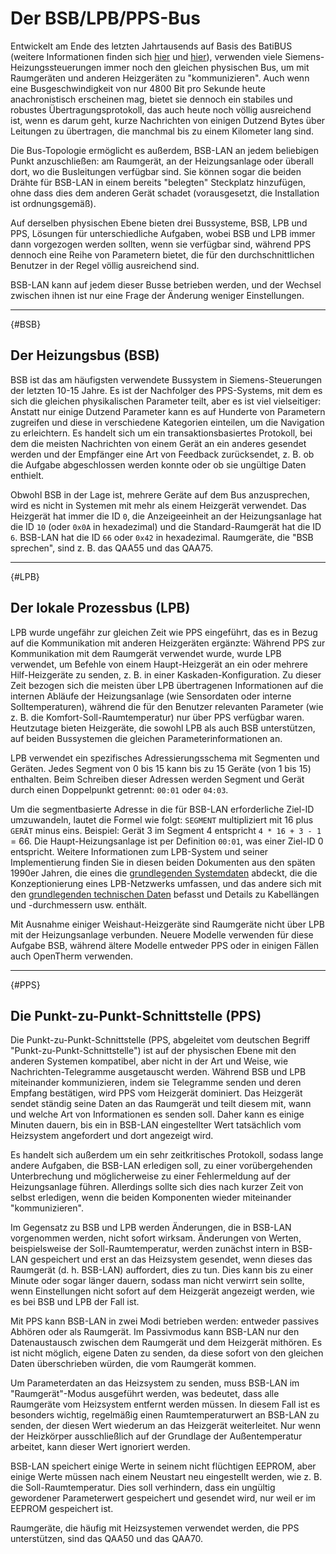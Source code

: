 # Der BSB/LPB/PPS-Bus

Entwickelt am Ende des letzten Jahrtausends auf Basis des BatiBUS (weitere Informationen finden sich [hier](https://2007.blog.dest-unreach.be/wp-content/uploads/2012/12/Interface-module-I-O-OPEN-ALBATROS-PTM59-20V1_19957_hq-en.pdf) und [hier](https://2007.blog.dest-unreach.be/wp-content/uploads/2012/12/BatiBus_v1.4.pdf)), verwenden viele Siemens-Heizungssteuerungen immer noch den gleichen physischen Bus, um mit Raumgeräten und anderen Heizgeräten zu "kommunizieren". Auch wenn eine Busgeschwindigkeit von nur 4800 Bit pro Sekunde heute anachronistisch erscheinen mag, bietet sie dennoch ein stabiles und robustes Übertragungsprotokoll, das auch heute noch völlig ausreichend ist, wenn es darum geht, kurze Nachrichten von einigen Dutzend Bytes über Leitungen zu übertragen, die manchmal bis zu einem Kilometer lang sind.

Die Bus-Topologie ermöglicht es außerdem, BSB-LAN an jedem beliebigen Punkt anzuschließen: am Raumgerät, an der Heizungsanlage oder überall dort, wo die Busleitungen verfügbar sind. Sie können sogar die beiden Drähte für BSB-LAN in einem bereits "belegten" Steckplatz hinzufügen, ohne dass dies dem anderen Gerät schadet (vorausgesetzt, die Installation ist ordnungsgemäß).

Auf derselben physischen Ebene bieten drei Bussysteme, BSB, LPB und PPS, Lösungen für unterschiedliche Aufgaben, wobei BSB und LPB immer dann vorgezogen werden sollten, wenn sie verfügbar sind, während PPS dennoch eine Reihe von Parametern bietet, die für den durchschnittlichen Benutzer in der Regel völlig ausreichend sind.

BSB-LAN kann auf jedem dieser Busse betrieben werden, und der Wechsel zwischen ihnen ist nur eine Frage der Änderung weniger Einstellungen.

---

[](){#BSB}
## Der Heizungsbus (BSB)

BSB ist das am häufigsten verwendete Bussystem in Siemens-Steuerungen der letzten 10-15 Jahre. Es ist der Nachfolger des PPS-Systems, mit dem es sich die gleichen physikalischen Parameter teilt, aber es ist viel vielseitiger: Anstatt nur einige Dutzend Parameter kann es auf Hunderte von Parametern zugreifen und diese in verschiedene Kategorien einteilen, um die Navigation zu erleichtern. Es handelt sich um ein transaktionsbasiertes Protokoll, bei dem die meisten Nachrichten von einem Gerät an ein anderes gesendet werden und der Empfänger eine Art von Feedback zurücksendet, z. B. ob die Aufgabe abgeschlossen werden konnte oder ob sie ungültige Daten enthielt.

Obwohl BSB in der Lage ist, mehrere Geräte auf dem Bus anzusprechen, wird es nicht in Systemen mit mehr als einem Heizgerät verwendet. Das Heizgerät hat immer die ID `0`, die Anzeigeeinheit an der Heizungsanlage hat die ID `10` (oder `0x0A` in hexadezimal) und die Standard-Raumgerät hat die ID `6`. BSB-LAN hat die ID `66` oder `0x42` in hexadezimal. Raumgeräte, die "BSB sprechen", sind z. B. das QAA55 und das QAA75.

---

[](){#LPB}
## Der lokale Prozessbus (LPB)

LPB wurde ungefähr zur gleichen Zeit wie PPS eingeführt, das es in Bezug auf die Kommunikation mit anderen Heizgeräten ergänzte: Während PPS zur Kommunikation mit dem Raumgerät verwendet wurde, wurde LPB verwendet, um Befehle von einem Haupt-Heizgerät an ein oder mehrere Hilf-Heizgeräte zu senden, z. B. in einer Kaskaden-Konfiguration. Zu dieser Zeit bezogen sich die meisten über LPB übertragenen Informationen auf die internen Abläufe der Heizungsanlage (wie Sensordaten oder interne Solltemperaturen), während die für den Benutzer relevanten Parameter (wie z. B. die Komfort-Soll-Raumtemperatur) nur über PPS verfügbar waren. Heutzutage bieten Heizgeräte, die sowohl LPB als auch BSB unterstützen, auf beiden Bussystemen die gleichen Parameterinformationen an.

LPB verwendet ein spezifisches Adressierungsschema mit Segmenten und Geräten. Jedes Segment von 0 bis 15 kann bis zu 15 Geräte (von 1 bis 15) enthalten. Beim Schreiben dieser Adressen werden Segment und Gerät durch einen Doppelpunkt getrennt: `00:01` oder `04:03`.

Um die segmentbasierte Adresse in die für BSB-LAN erforderliche Ziel-ID umzuwandeln, lautet die Formel wie folgt:
`SEGMENT` multipliziert mit 16 plus `GERÄT` minus eins.
Beispiel: Gerät 3 im Segment 4 entspricht `4 * 16 + 3 - 1` = 66.
Die Haupt-Heizungsanlage ist per Definition `00:01`, was einer Ziel-ID 0 entspricht.
Weitere Informationen zum LPB-System und seiner Implementierung finden Sie in diesen beiden Dokumenten aus den späten 1990er Jahren, die eines die [grundlegenden Systemdaten](https://sid.siemens.com/v/u/20138) abdeckt, die die Konzeptionierung eines LPB-Netzwerks umfassen, und das andere sich mit den [grundlegenden technischen Daten](https://sid.siemens.com/v/u/20140) befasst und Details zu Kabellängen und -durchmessern usw. enthält.

Mit Ausnahme einiger Weishaut-Heizgeräte sind Raumgeräte nicht über LPB mit der Heizungsanlage verbunden. Neuere Modelle verwenden für diese Aufgabe BSB, während ältere Modelle entweder PPS oder in einigen Fällen auch OpenTherm verwenden.

---

[](){#PPS}
## Die Punkt-zu-Punkt-Schnittstelle (PPS)

Die Punkt-zu-Punkt-Schnittstelle (PPS, abgeleitet vom deutschen Begriff "Punkt-zu-Punkt-Schnittstelle") ist auf der physischen Ebene mit den anderen Systemen kompatibel, aber nicht in der Art und Weise, wie Nachrichten-Telegramme ausgetauscht werden. Während BSB und LPB miteinander kommunizieren, indem sie Telegramme senden und deren Empfang bestätigen, wird PPS vom Heizgerät dominiert. Das Heizgerät sendet ständig seine Daten an das Raumgerät und teilt diesem mit, wann und welche Art von Informationen es senden soll. Daher kann es einige Minuten dauern, bis ein in BSB-LAN eingestellter Wert tatsächlich vom Heizsystem angefordert und dort angezeigt wird.

Es handelt sich außerdem um ein sehr zeitkritisches Protokoll, sodass lange andere Aufgaben, die BSB-LAN erledigen soll, zu einer vorübergehenden Unterbrechung und möglicherweise zu einer Fehlermeldung auf der Heizungsanlage führen. Allerdings sollte sich dies nach kurzer Zeit von selbst erledigen, wenn die beiden Komponenten wieder miteinander "kommunizieren".

Im Gegensatz zu BSB und LPB werden Änderungen, die in BSB-LAN vorgenommen werden, nicht sofort wirksam. Änderungen von Werten, beispielsweise der Soll-Raumtemperatur, werden zunächst intern in BSB-LAN gespeichert und erst an das Heizsystem gesendet, wenn dieses das Raumgerät (d. h. BSB-LAN) auffordert, dies zu tun. Dies kann bis zu einer Minute oder sogar länger dauern, sodass man nicht verwirrt sein sollte, wenn Einstellungen nicht sofort auf dem Heizgerät angezeigt werden, wie es bei BSB und LPB der Fall ist.

Mit PPS kann BSB-LAN in zwei Modi betrieben werden: entweder passives Abhören oder als Raumgerät. Im Passivmodus kann BSB-LAN nur den Datenaustausch zwischen dem Raumgerät und dem Heizgerät mithören. Es ist nicht möglich, eigene Daten zu senden, da diese sofort von den gleichen Daten überschrieben würden, die vom Raumgerät kommen.

Um Parameterdaten an das Heizsystem zu senden, muss BSB-LAN im "Raumgerät"-Modus ausgeführt werden, was bedeutet, dass alle Raumgeräte vom Heizsystem entfernt werden müssen. In diesem Fall ist es besonders wichtig, regelmäßig einen Raumtemperaturwert an BSB-LAN zu senden, der diesen Wert wiederum an das Heizgerät weiterleitet. Nur wenn der Heizkörper ausschließlich auf der Grundlage der Außentemperatur arbeitet, kann dieser Wert ignoriert werden.

BSB-LAN speichert einige Werte in seinem nicht flüchtigen EEPROM, aber einige Werte müssen nach einem Neustart neu eingestellt werden, wie z. B. die Soll-Raumtemperatur. Dies soll verhindern, dass ein ungültig gewordener Parameterwert gespeichert und gesendet wird, nur weil er im EEPROM gespeichert ist.

Raumgeräte, die häufig mit Heizsystemen verwendet werden, die PPS unterstützen, sind das QAA50 und das QAA70.